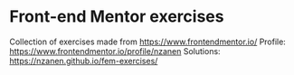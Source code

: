 # Front-end Mentor exercises

Collection of exercises made from https://www.frontendmentor.io/
Profile: https://www.frontendmentor.io/profile/nzanen
Solutions: https://nzanen.github.io/fem-exercises/
